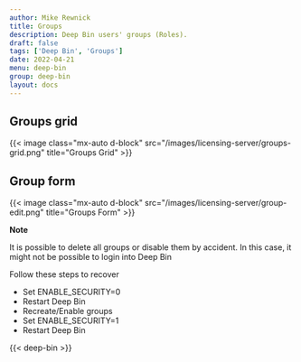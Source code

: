 ```yaml
---
author: Mike Rewnick
title: Groups
description: Deep Bin users' groups (Roles).
draft: false
tags: ['Deep Bin', 'Groups']
date: 2022-04-21
menu: deep-bin
group: deep-bin
layout: docs
---
```


## Groups grid

{{< image class="mx-auto d-block"  src="/images/licensing-server/groups-grid.png" title="Groups Grid" >}}

## Group form

{{< image class="mx-auto d-block"  src="/images/licensing-server/group-edit.png" title="Groups Form" >}}

**Note**

It is possible to delete all groups or disable them by accident. In this case, it might not be possible to login into Deep Bin

Follow these steps to recover

- Set ENABLE_SECURITY=0
- Restart Deep Bin
- Recreate/Enable groups
- Set ENABLE_SECURITY=1
- Restart Deep Bin

{{< deep-bin >}}
